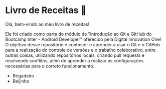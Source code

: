 # Livro de Receitas :book:

Olá, bem-vindo ao meu livro de receitas!

Ele foi criado como parte do módulo de "introdução ao Git e GitHub do Bootcamp Inter - Android Developer" oferecido pela Digital Innovation One! 
O objetivo desse repositório é conhecer e aprender a usar o Git e o GitHub para a realização do controle de versões e o trabalho colaborativo, entre outras coisas, utilizando repositórios locais, criando pull requests e resolvendo conflitos, além de aprender a realizar as configurações necessárias para o correto funcionamento.

 * Brigadeiro
 * Beijinho

